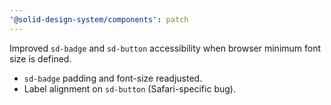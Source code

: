 ```yaml
---
'@solid-design-system/components': patch
---
```


Improved `sd-badge` and `sd-button` accessibility when browser minimum font size is defined.

- `sd-badge` padding and font-size readjusted.
- Label alignment on `sd-button` (Safari-specific bug).
